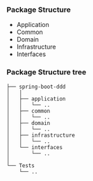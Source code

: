 ### Package Structure
* Application
* Common
* Domain
* Infrastructure
* Interfaces

### Package Structure tree
```
├── spring-boot-ddd
│   │
│   ├── application
│   │   └── ..
│   ├── common
│   │   └── ..
│   ├── domain
│   │   └── ..
│   ├── infrastructure
│   │   └── ..
│   └── interfaces
│       └── ..
│   
└── Tests 
    └── ..
```

